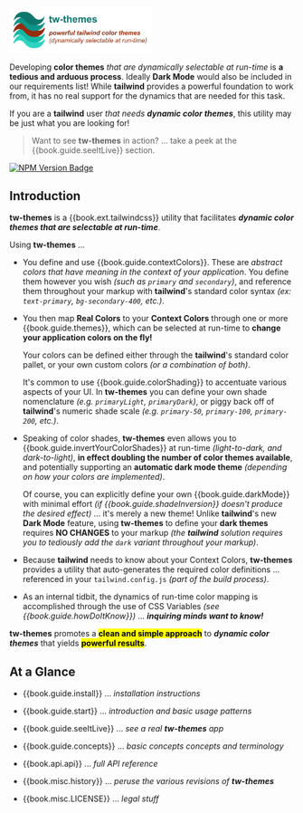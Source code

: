 <!-- THIS is now in logo
# tw-themes

> _... powerful tailwind color themes **(dynamically selectable at run-time)**_
-->

<!-- LOGO: centered, WITH diagram border
<p style="text-align: center;">
  <img class="diagram"
       src="img/tw-themes-logo.png"
       alt="tw-themes"
       width="50%">
</p>
-->

<!-- LOGO: left, NO diagram border -->
<p>
  <img src="img/tw-themes-logo.png"
       alt="tw-themes"
       width="50%">
</p>


Developing **color themes** _that are dynamically selectable
at run-time_ is **a tedious and arduous process**.  Ideally **Dark
Mode** would also be included in our requirements list!  While
**tailwind** provides a powerful foundation to work from, it has no
real support for the dynamics that are needed for this task.

If you are a **tailwind** user _that needs **dynamic color themes**_,
this utility may be just what you are looking for!

> Want to see **tw-themes** in action? ... take a peek at the
> {{book.guide.seeItLive}} section.

<!--- Badges ---> 
[![NPM Version
Badge](https://img.shields.io/npm/v/tw-themes.svg)](https://www.npmjs.com/package/tw-themes)

## Introduction

**tw-themes** is a {{book.ext.tailwindcss}} utility that facilitates
_**dynamic color themes that are selectable at run-time**_.

Using **tw-themes** ...

- You define and use {{book.guide.contextColors}}.  These are
  _abstract colors that have meaning in the context of your
  application_.  You define them however you wish _(such as `primary`
  and `secondary`)_, and reference them throughout your markup with
  **tailwind**'s standard color syntax _(ex: `text-primary`,
  `bg-secondary-400`, etc.)_.

- You then map **Real Colors** to your **Context Colors** through one
  or more {{book.guide.themes}}, which can be selected at run-time to
  **change your application colors on the fly!**

  Your colors can be defined either through the **tailwind**'s
  standard color pallet, or your own custom colors _(or a combination
  of both)_.

  It's common to use {{book.guide.colorShading}} to accentuate various
  aspects of your UI.  In **tw-themes** you can define your own shade
  nomenclature _(e.g. `primaryLight`, `primaryDark`)_, or piggy back
  off of **tailwind**'s numeric shade scale _(e.g. `primary-50`,
  `primary-100`, `primary-200`, etc.)_.

- Speaking of color shades, **tw-themes** even allows you to
  {{book.guide.invertYourColorShades}} at run-time _(light-to-dark,
  and dark-to-light)_, **in effect doubling the number of color themes
  available**, and potentially supporting an **automatic dark mode
  theme** _(depending on how your colors are implemented)_.
  
  Of course, you can explicitly define your own
  {{book.guide.darkMode}} with minimal effort _(if
  {{book.guide.shadeInversion}} doesn't produce the desired effect)_
  ... it's merely a new theme!  Unlike **tailwind**'s new **Dark
  Mode** feature, using **tw-themes** to define your **dark themes**
  requires **NO CHANGES** to your markup _(the **tailwind** solution
  requires you to tediously add the `dark` variant throughout your
  markup)_.

- Because **tailwind** needs to know about your Context Colors,
  **tw-themes** provides a utility that auto-generates the required
  color definitions ... referenced in your `tailwind.config.js` _(part
  of the build process)_.

- As an internal tidbit, the dynamics of run-time color mapping is
  accomplished through the use of CSS Variables _(see
  {{book.guide.howDoItKnow}})_ ... _**inquiring minds want to know!**_

**tw-themes** promotes a <mark>**clean and simple approach**</mark> to
 _**dynamic color themes**_ that yields <mark>**powerful
 results**</mark>.


## At a Glance

- {{book.guide.install}} ... _installation instructions_

- {{book.guide.start}} ... _introduction and basic usage patterns_

- {{book.guide.seeItLive}} ... _see a real **tw-themes** app_

- {{book.guide.concepts}} ... _basic concepts concepts and terminology_

- {{book.api.api}} ... _full API reference_

- {{book.misc.history}} ... _peruse the various revisions of **tw-themes**_

- {{book.misc.LICENSE}} ... _legal stuff_
